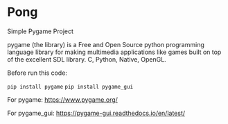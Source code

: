 # Pong
Simple Pygame Project

pygame (the library) is a Free and Open Source python programming language library for making multimedia applications like games built on top of the excellent SDL library. C, Python, Native, OpenGL.


Before run this code:

`pip install pygame`
`pip install pygame_gui`

For pygame:
https://www.pygame.org/

For pygame_gui:
https://pygame-gui.readthedocs.io/en/latest/
